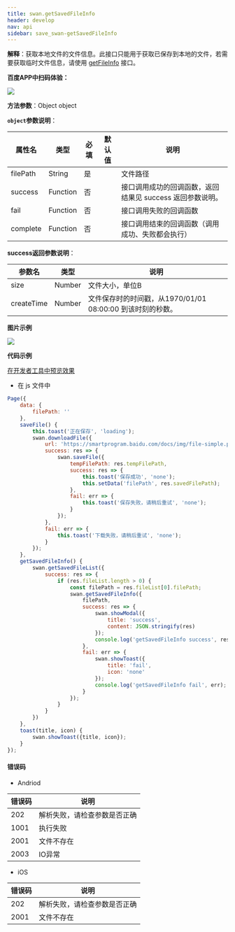 ```yaml
---
title: swan.getSavedFileInfo
header: develop
nav: api
sidebar: save_swan-getSavedFileInfo
---
```


 


**解释**：获取本地文件的文件信息。此接口只能用于获取已保存到本地的文件，若需要获取临时文件信息，请使用 <a href="/develop/api/file/save_swan-getFileInfo/">getFileInfo</a> 接口。

**百度APP中扫码体验：**

<img src="https://b.bdstatic.com/miniapp/assets/images/doc_demo/fragment_getSavedFileInfo.png"  class="demo-qrcode-image" />

**方法参数**：Object object

**`object`参数说明**：

|属性名 |类型  |必填 | 默认值 |说明|
|---- | ---- | ---- | ----|----|
|filePath   |String  |  是  | | 文件路径|
|success   |Function  |  否  | | 接口调用成功的回调函数，返回结果见 success 返回参数说明。|
|fail  |Function  |  否 | |  接口调用失败的回调函数|
|complete   | Function | 否 | | 接口调用结束的回调函数（调用成功、失败都会执行）|

**success返回参数说明**：

|参数名 |类型 | 说明|
|---- | ---- | ---- |
|size  |Number | 文件大小，单位B|
|createTime  |Number | 文件保存时的时间戳，从1970/01/01 08:00:00 到该时刻的秒数。|

**图片示例**

<div class="m-doc-custom-examples">
    <div class="m-doc-custom-examples-correct">
        <img src="https://b.bdstatic.com/miniapp/images/getSavedFileInfo.gif">
    </div>
    <div class="m-doc-custom-examples-correct">
        <img src=" ">
    </div>
    <div class="m-doc-custom-examples-correct">
        <img src=" ">
    </div>     
</div>


**代码示例**

<a href="swanide://fragment/492382b4ae79bea6296cf50bbe19a7031573644436590" title="在开发者工具中预览效果" target="_self">在开发者工具中预览效果</a>

* 在 js 文件中

```js
Page({
    data: {
        filePath: ''
    },
    saveFile() {
        this.toast('正在保存', 'loading');
        swan.downloadFile({
            url: 'https://smartprogram.baidu.com/docs/img/file-simple.pdf',
            success: res => {
                swan.saveFile({
                    tempFilePath: res.tempFilePath,
                    success: res => {
                        this.toast('保存成功', 'none');
                        this.setData('filePath', res.savedFilePath);
                    },
                    fail: err => {
                        this.toast('保存失败，请稍后重试', 'none');
                    }
                });
            },
            fail: err => {
                this.toast('下载失败，请稍后重试', 'none');
            }
        });
    },
    getSavedFileInfo() {
        swan.getSavedFileList({
            success: res => {
                if (res.fileList.length > 0) {
                    const filePath = res.fileList[0].filePath;
                    swan.getSavedFileInfo({
                        filePath,
                        success: res => {
                            swan.showModal({
                                title: 'success',
                                content: JSON.stringify(res)
                            });
                            console.log('getSavedFileInfo success', res);
                        },
                        fail: err => {
                            swan.showToast({
                                title: 'fail',
                                icon: 'none'
                            });
                            console.log('getSavedFileInfo fail', err);
                        }
                    });
                }
            }
        })
    },
    toast(title, icon) {
        swan.showToast({title, icon});
    }
});
```

 
#### 错误码

* Andriod

|错误码|说明|
|--|--|
|202|解析失败，请检查参数是否正确    |
|1001|执行失败|
|2001|文件不存在|
|2003|IO异常|

* iOS

|错误码|说明|
|--|--|
|202|解析失败，请检查参数是否正确    |
|2001|文件不存在|
